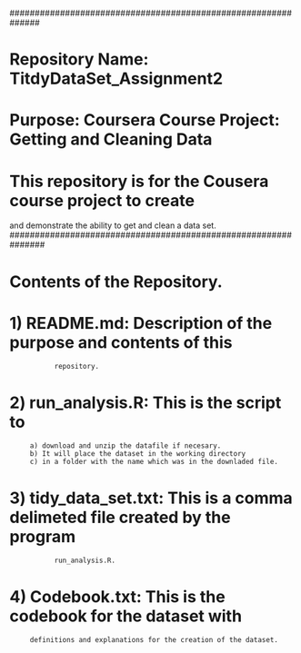 ##############################################################
# Repository Name: TitdyDataSet_Assignment2
# Purpose: Coursera Course Project: Getting and Cleaning Data
# This repository is for the Cousera course project to create
   and demonstrate the ability to get and clean a data set.
###############################################################
#
#    Contents of the Repository.
# 1) README.md: Description of the purpose and contents of this
               repository.
# 2) run_analysis.R: This is the script to 
         a) download and unzip the datafile if necesary.
         b) It will place the dataset in the working directory
         c) in a folder with the name which was in the downladed file.

#  3) tidy_data_set.txt: This is a comma delimeted file created by the program
               run_analysis.R. 

#  4) Codebook.txt: This is the codebook for the dataset with
         definitions and explanations for the creation of the dataset.
